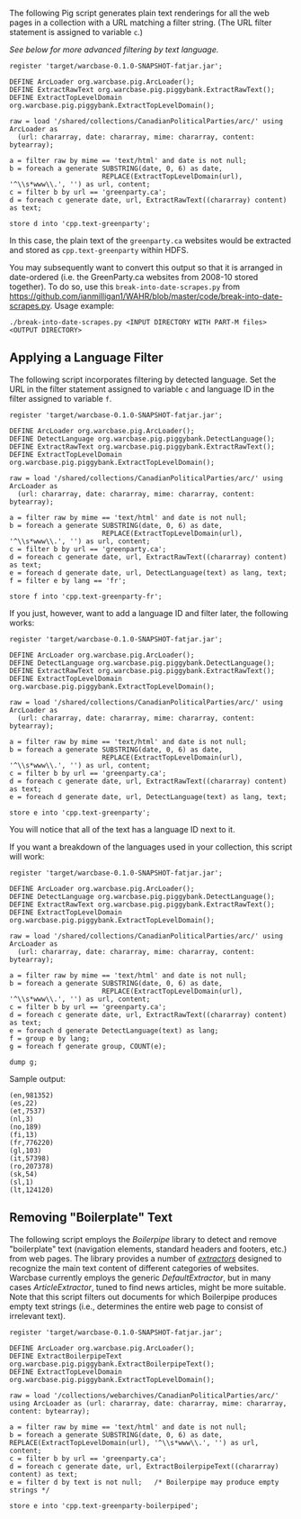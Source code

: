 The following Pig script generates plain text renderings for all the web pages in a collection with a URL matching a filter string. (The URL filter statement is assigned to variable `c`.) 

_See below for more advanced filtering by text language._

```
register 'target/warcbase-0.1.0-SNAPSHOT-fatjar.jar';

DEFINE ArcLoader org.warcbase.pig.ArcLoader();
DEFINE ExtractRawText org.warcbase.pig.piggybank.ExtractRawText();
DEFINE ExtractTopLevelDomain org.warcbase.pig.piggybank.ExtractTopLevelDomain();

raw = load '/shared/collections/CanadianPoliticalParties/arc/' using ArcLoader as
  (url: chararray, date: chararray, mime: chararray, content: bytearray);

a = filter raw by mime == 'text/html' and date is not null;
b = foreach a generate SUBSTRING(date, 0, 6) as date,
                       REPLACE(ExtractTopLevelDomain(url), '^\\s*www\\.', '') as url, content;
c = filter b by url == 'greenparty.ca';
d = foreach c generate date, url, ExtractRawText((chararray) content) as text;

store d into 'cpp.text-greenparty';
```

In this case, the plain text of the `greenparty.ca` websites would be extracted and stored as `cpp.text-greenparty` within HDFS. 

You may subsequently want to convert this output so that it is arranged in date-ordered (i.e. the GreenParty.ca websites from 2008-10 stored together). To do so, use this `break-into-date-scrapes.py` from <https://github.com/ianmilligan1/WAHR/blob/master/code/break-into-date-scrapes.py>. Usage example:

```
./break-into-date-scrapes.py <INPUT DIRECTORY WITH PART-M files> <OUTPUT DIRECTORY>
```

## Applying a Language Filter

The following script incorporates filtering by detected language. Set the URL in the filter statement assigned to variable `c` and language ID in the filter assigned to variable `f`.

```
register 'target/warcbase-0.1.0-SNAPSHOT-fatjar.jar';

DEFINE ArcLoader org.warcbase.pig.ArcLoader();
DEFINE DetectLanguage org.warcbase.pig.piggybank.DetectLanguage();
DEFINE ExtractRawText org.warcbase.pig.piggybank.ExtractRawText();
DEFINE ExtractTopLevelDomain org.warcbase.pig.piggybank.ExtractTopLevelDomain();

raw = load '/shared/collections/CanadianPoliticalParties/arc/' using ArcLoader as
  (url: chararray, date: chararray, mime: chararray, content: bytearray);

a = filter raw by mime == 'text/html' and date is not null;
b = foreach a generate SUBSTRING(date, 0, 6) as date,
                       REPLACE(ExtractTopLevelDomain(url), '^\\s*www\\.', '') as url, content;
c = filter b by url == 'greenparty.ca';
d = foreach c generate date, url, ExtractRawText((chararray) content) as text;
e = foreach d generate date, url, DetectLanguage(text) as lang, text;
f = filter e by lang == 'fr';

store f into 'cpp.text-greenparty-fr';
```

If you just, however, want to add a language ID and filter later, the following works:

```
register 'target/warcbase-0.1.0-SNAPSHOT-fatjar.jar';

DEFINE ArcLoader org.warcbase.pig.ArcLoader();
DEFINE DetectLanguage org.warcbase.pig.piggybank.DetectLanguage();
DEFINE ExtractRawText org.warcbase.pig.piggybank.ExtractRawText();
DEFINE ExtractTopLevelDomain org.warcbase.pig.piggybank.ExtractTopLevelDomain();

raw = load '/shared/collections/CanadianPoliticalParties/arc/' using ArcLoader as
  (url: chararray, date: chararray, mime: chararray, content: bytearray);

a = filter raw by mime == 'text/html' and date is not null;
b = foreach a generate SUBSTRING(date, 0, 6) as date,
                       REPLACE(ExtractTopLevelDomain(url), '^\\s*www\\.', '') as url, content;
c = filter b by url == 'greenparty.ca';
d = foreach c generate date, url, ExtractRawText((chararray) content) as text;
e = foreach d generate date, url, DetectLanguage(text) as lang, text;

store e into 'cpp.text-greenparty';
```

You will notice that all of the text has a language ID next to it.

If you want a breakdown of the languages used in your collection, this script will work:

```
register 'target/warcbase-0.1.0-SNAPSHOT-fatjar.jar';

DEFINE ArcLoader org.warcbase.pig.ArcLoader();
DEFINE DetectLanguage org.warcbase.pig.piggybank.DetectLanguage();
DEFINE ExtractRawText org.warcbase.pig.piggybank.ExtractRawText();
DEFINE ExtractTopLevelDomain org.warcbase.pig.piggybank.ExtractTopLevelDomain();

raw = load '/shared/collections/CanadianPoliticalParties/arc/' using ArcLoader as
  (url: chararray, date: chararray, mime: chararray, content: bytearray);

a = filter raw by mime == 'text/html' and date is not null;
b = foreach a generate SUBSTRING(date, 0, 6) as date,
                       REPLACE(ExtractTopLevelDomain(url), '^\\s*www\\.', '') as url, content;
c = filter b by url == 'greenparty.ca';
d = foreach c generate date, url, ExtractRawText((chararray) content) as text;
e = foreach d generate DetectLanguage(text) as lang;
f = group e by lang;
g = foreach f generate group, COUNT(e);

dump g;
```

Sample output:
```
(en,981352)
(es,22)
(et,7537)
(nl,3)
(no,189)
(fi,13)
(fr,776220)
(gl,103)
(it,57398)
(ro,207378)
(sk,54)
(sl,1)
(lt,124120)
```

## Removing "Boilerplate" Text
The following script employs the _Boilerpipe_ library to detect and remove "boilerplate" text (navigation elements, standard headers and footers, etc.) from web pages. The library provides a number of [_extractors_](https://boilerpipe.googlecode.com/svn/trunk/boilerpipe-core/javadoc/1.0/de/l3s/boilerpipe/extractors/package-summary.html) designed to recognize the main text content of different categories of websites. Warcbase currently employs the generic _DefaultExtractor_, but in many cases _ArticleExtractor_, tuned to find news articles, might be more suitable. Note that this script filters out documents for which Boilerpipe produces empty text strings (i.e., determines the entire web page to consist of irrelevant text). 

```
register 'target/warcbase-0.1.0-SNAPSHOT-fatjar.jar';

DEFINE ArcLoader org.warcbase.pig.ArcLoader();
DEFINE ExtractBoilerpipeText org.warcbase.pig.piggybank.ExtractBoilerpipeText();
DEFINE ExtractTopLevelDomain org.warcbase.pig.piggybank.ExtractTopLevelDomain();

raw = load '/collections/webarchives/CanadianPoliticalParties/arc/' using ArcLoader as (url: chararray, date: chararray, mime: chararray, content: bytearray);

a = filter raw by mime == 'text/html' and date is not null;
b = foreach a generate SUBSTRING(date, 0, 6) as date, REPLACE(ExtractTopLevelDomain(url), '^\\s*www\\.', '') as url, content;
c = filter b by url == 'greenparty.ca';
d = foreach c generate date, url, ExtractBoilerpipeText((chararray) content) as text;
e = filter d by text is not null;   /* Boilerpipe may produce empty strings */

store e into 'cpp.text-greenparty-boilerpiped';
```